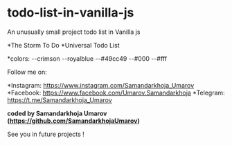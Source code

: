 # todo-list-in-vanilla-js
An unusually small project todo list in Vanilla js

*The Storm To Do
*Universal Todo List

*colors:
--crimson
--royalblue
--#49cc49
--#000
--#fff

Follow me on:

*Instagram: https://www.instagram.com/Samandarkhoja_Umarov
*Facebook: https://www.facebook.com/Umarov.Samandarkhoja
*Telegram: https://t.me/Samandarkhoja_Umarov


<b> coded by Samandarkhoja Umarov (https://github.com/SamandarkhojaUmarov) </b>

See you in future projects !
